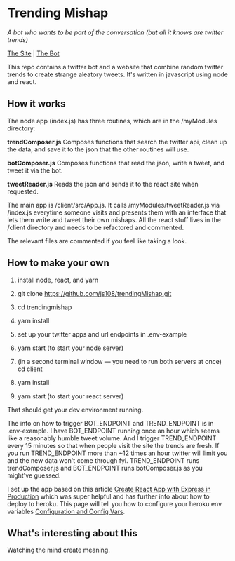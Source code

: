 # Trending Mishap
*A bot who wants to be part of the conversation (but all it knows are twitter trends)*

[The Site](https://trending-mishap.herokuapp.com/) | [The Bot](https://twitter.com/trending_mishap)

This repo contains a twitter bot and a website that combine random twitter trends to create strange aleatory tweets. It's written in javascript using node and react.

## How it works

The node app (index.js) has three routines, which are in the /myModules directory:

**trendComposer.js** Composes functions that search the twitter api, clean up the data, and save it to the json that the other routines will use.

**botComposer.js** Composes functions that read the json, write a tweet, and tweet it via the bot.

**tweetReader.js** Reads the json and sends it to the react site when requested.

 The main app is /client/src/App.js. It calls /myModules/tweetReader.js via /index.js everytime someone visits and presents them with an interface that lets them write and tweet their own mishaps. All the react stuff lives in the /client directory and needs to be refactored and commented.

The relevant files are commented if you feel like taking a look.

## How to make your own

1. install node, react, and yarn

2. git clone https://github.com/js108/trendingMishap.git

3. cd trendingmishap

4. yarn install

5. set up your twitter apps and url endpoints in .env-example

6. yarn start (to start your node server)

7. (in a second terminal window — you need to run both servers at once) cd client

8. yarn install

9. yarn start (to start your react server)

That should get your dev environment running.

The info on how to trigger BOT_ENDPOINT and TREND_ENDPOINT is in .env-example. I have BOT_ENDPOINT running once an hour which seems like a reasonably humble tweet volume. And I trigger TREND_ENDPOINT every 15 minutes so that when people visit the site the trends are fresh. If you run TREND_ENDPOINT more than ~12 times an hour twitter will limit you and the new data won't come through fyi. TREND_ENDPOINT runs trendComposer.js and BOT_ENDPOINT runs botComposer.js as you might've guessed.

I set up the app based on this article [Create React App with Express in Production](https://daveceddia.com/create-react-app-express-production) which was super helpful and has further info about how to deploy to heroku. This page will tell you how to configure your heroku env variables [Configuration and Config Vars](https://devcenter.heroku.com/articles/config-vars).

## What's interesting about this
Watching the mind create meaning.